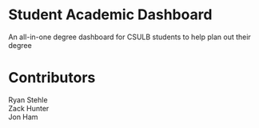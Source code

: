 # Student Academic Dashboard
An all-in-one degree dashboard for CSULB students to help plan out their degree

# Contributors
Ryan Stehle  
Zack Hunter  
Jon Ham  

